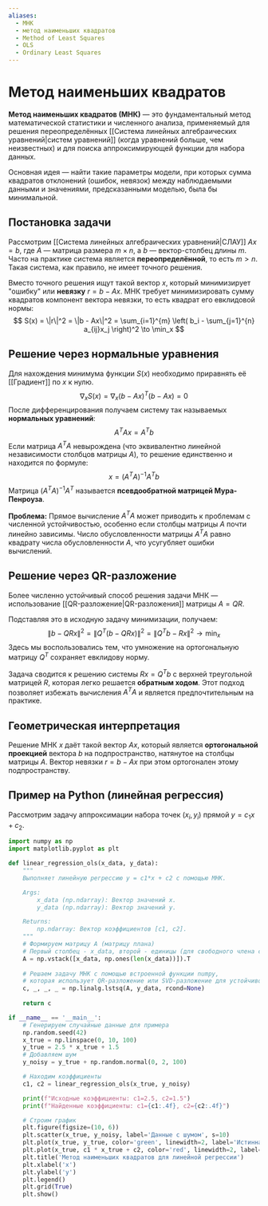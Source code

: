 ```yaml
---
aliases:
  - МНК
  - метод наименьших квадратов
  - Method of Least Squares
  - OLS
  - Ordinary Least Squares
---
```

# Метод наименьших квадратов

**Метод наименьших квадратов (МНК)** — это фундаментальный метод математической статистики и численного анализа, применяемый для решения переопределённых [[Система линейных алгебраических уравнений|систем уравнений]] (когда уравнений больше, чем неизвестных) и для поиска аппроксимирующей функции для набора данных.

Основная идея — найти такие параметры модели, при которых сумма квадратов отклонений (ошибок, невязок) между наблюдаемыми данными и значениями, предсказанными моделью, была бы минимальной.

## Постановка задачи

Рассмотрим [[Система линейных алгебраических уравнений|СЛАУ]] $Ax = b$, где $A$ — матрица размера $m \times n$, а $b$ — вектор-столбец длины $m$. Часто на практике система является **переопределённой**, то есть $m > n$. Такая система, как правило, не имеет точного решения.

Вместо точного решения ищут такой вектор $x$, который минимизирует "ошибку" или **невязку** $r = b - Ax$. МНК требует минимизировать сумму квадратов компонент вектора невязки, то есть квадрат его евклидовой нормы:
$$
S(x) = \|r\|^2 = \|b - Ax\|^2 = \sum_{i=1}^{m} \left( b_i - \sum_{j=1}^{n} a_{ij}x_j \right)^2 \to \min_x
$$

## Решение через нормальные уравнения

Для нахождения минимума функции $S(x)$ необходимо приравнять её [[Градиент]] по $x$ к нулю.
$$
\nabla_x S(x) = \nabla_x (b - Ax)^T(b - Ax) = 0
$$
После дифференцирования получаем систему так называемых **нормальных уравнений**:
$$
A^T A x = A^T b
$$
Если матрица $A^T A$ невырождена (что эквивалентно линейной независимости столбцов матрицы $A$), то решение единственно и находится по формуле:
$$
x = (A^T A)^{-1} A^T b
$$
Матрица $(A^T A)^{-1} A^T$ называется **псевдообратной матрицей Мура-Пенроуза**.

**Проблема:** Прямое вычисление $A^T A$ может приводить к проблемам с численной устойчивостью, особенно если столбцы матрицы $A$ почти линейно зависимы. Число обусловленности матрицы $A^T A$ равно квадрату числа обусловленности $A$, что усугубляет ошибки вычислений.

## Решение через QR-разложение

Более численно устойчивый способ решения задачи МНК — использование [[QR-разложение|QR-разложения]] матрицы $A = QR$.

Подставляя это в исходную задачу минимизации, получаем:
$$
\|b - QRx\|^2 = \|Q^T(b - QRx)\|^2 = \|Q^T b - Rx\|^2 \to \min_x
$$
Здесь мы воспользовались тем, что умножение на ортогональную матрицу $Q^T$ сохраняет евклидову норму.

Задача сводится к решению системы $Rx = Q^T b$ с верхней треугольной матрицей $R$, которая легко решается **обратным ходом**. Этот подход позволяет избежать вычисления $A^T A$ и является предпочтительным на практике.

## Геометрическая интерпретация

Решение МНК $x$ даёт такой вектор $Ax$, который является **ортогональной проекцией** вектора $b$ на подпространство, натянутое на столбцы матрицы $A$. Вектор невязки $r = b - Ax$ при этом ортогонален этому подпространству.

## Пример на Python (линейная регрессия)

Рассмотрим задачу аппроксимации набора точек $(x_i, y_i)$ прямой $y = c_1 x + c_2$.

```python
import numpy as np
import matplotlib.pyplot as plt

def linear_regression_ols(x_data, y_data):
    """
    Выполняет линейную регрессию y = c1*x + c2 с помощью МНК.

    Args:
        x_data (np.ndarray): Вектор значений x.
        y_data (np.ndarray): Вектор значений y.

    Returns:
        np.ndarray: Вектор коэффициентов [c1, c2].
    """
    # Формируем матрицу A (матрицу плана)
    # Первый столбец - x_data, второй - единицы (для свободного члена c2)
    A = np.vstack([x_data, np.ones(len(x_data))]).T
    
    # Решаем задачу МНК с помощью встроенной функции numpy,
    # которая использует QR-разложение или SVD-разложение для устойчивости.
    c, _, _, _ = np.linalg.lstsq(A, y_data, rcond=None)
    
    return c

if __name__ == '__main__':
    # Генерируем случайные данные для примера
    np.random.seed(42)
    x_true = np.linspace(0, 10, 100)
    y_true = 2.5 * x_true + 1.5
    # Добавляем шум
    y_noisy = y_true + np.random.normal(0, 2, 100)

    # Находим коэффициенты
    c1, c2 = linear_regression_ols(x_true, y_noisy)

    print(f"Исходные коэффициенты: c1=2.5, c2=1.5")
    print(f"Найденные коэффициенты: c1={c1:.4f}, c2={c2:.4f}")

    # Строим график
    plt.figure(figsize=(10, 6))
    plt.scatter(x_true, y_noisy, label='Данные с шумом', s=10)
    plt.plot(x_true, y_true, color='green', linewidth=2, label='Истинная зависимость')
    plt.plot(x_true, c1 * x_true + c2, color='red', linewidth=2, label='Аппроксимация МНК')
    plt.title('Метод наименьших квадратов для линейной регрессии')
    plt.xlabel('x')
    plt.ylabel('y')
    plt.legend()
    plt.grid(True)
    plt.show()

```